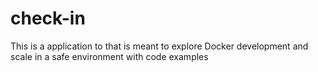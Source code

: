 # check-in
This is a application to that is meant to explore Docker development and scale in a safe environment with code examples
